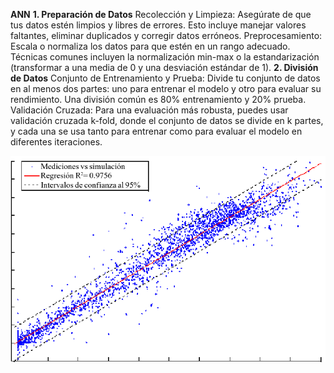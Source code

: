**ANN**
**1. Preparación de Datos**
Recolección y Limpieza: Asegúrate de que tus datos estén limpios y libres de errores. Esto incluye manejar valores faltantes, eliminar duplicados y corregir datos erróneos.
Preprocesamiento: Escala o normaliza los datos para que estén en un rango adecuado. Técnicas comunes incluyen la normalización min-max o la estandarización (transformar a una media de 0 y una desviación estándar de 1).
**2. División de Datos**
Conjunto de Entrenamiento y Prueba: Divide tu conjunto de datos en al menos dos partes: uno para entrenar el modelo y otro para evaluar su rendimiento. Una división común es 80% entrenamiento y 20% prueba.
Validación Cruzada: Para una evaluación más robusta, puedes usar validación cruzada k-fold, donde el conjunto de datos se divide en k partes, y cada una se usa tanto para entrenar como para evaluar el modelo en diferentes iteraciones.

![ANN_IMAGE](images/Figura-3-Regresion-lineal-entre-fotosintesis-medida-y-simulada-con-la-ANN-para-todo-el.png)
